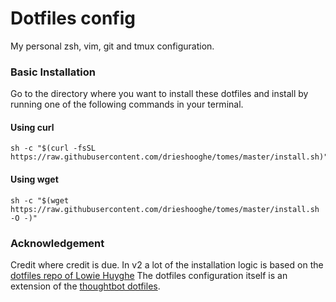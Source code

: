 # Dotfiles config
My personal zsh, vim, git and tmux configuration.

### Basic Installation

Go to the directory where you want to install these dotfiles and install by running one of the following commands in your terminal.

#### Using curl

```shell
sh -c "$(curl -fsSL https://raw.githubusercontent.com/drieshooghe/tomes/master/install.sh)"
```

#### Using wget

```shell
sh -c "$(wget https://raw.githubusercontent.com/drieshooghe/tomes/master/install.sh -O -)"
```

### Acknowledgement
Credit where credit is due.
In v2 a lot of the installation logic is based on the [dotfiles repo of Lowie Huyghe](https://github.com/LowieHuyghe/dotfiles)
The dotfiles configuration itself is an extension of the [thoughtbot dotfiles](https://github.com/thoughtbot/dotfiles).
